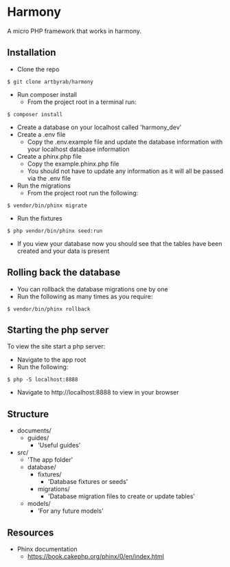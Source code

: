 # Harmony

A micro PHP framework that works in harmony.

## Installation

* Clone the repo

```shell
$ git clone artbyrab/harmony
```

* Run composer install
    * From the project root in a terminal run:

```shell
$ composer install
```

* Create a database on your localhost called 'harmony_dev'
* Create a .env file
    * Copy the .env.example file and update the database information with your localhost database information
* Create a phinx.php file
    * Copy the example.phinx.php file
    * You should not have to update any information as it will all be passed via the .env file
* Run the migrations
    * From the project root run the following:

```shell
$ vendor/bin/phinx migrate
```

* Run the fixtures

```shell
$ php vendor/bin/phinx seed:run
```

* If you view your database now you should see that the tables have been created and your data is present

## Rolling back the database

* You can rollback the database migrations one by one
* Run the following as many times as you require:

```shell
$ vendor/bin/phinx rollback
```

## Starting the php server

To view the site start a php server:

* Navigate to the app root
* Run the following:

```shell
$ php -S localhost:8888
```

* Navigate to http://localhost:8888 to view in your browser

## Structure

* documents/
    * guides/
        - 'Useful guides'
* src/
    - 'The app folder'
    * database/
        * fixtures/
            - 'Database fixtures or seeds'
        * migrations/
            - 'Database migration files to create or update tables'
    * models/
        - 'For any future models'

## Resources

* Phinx documentation
    * https://book.cakephp.org/phinx/0/en/index.html